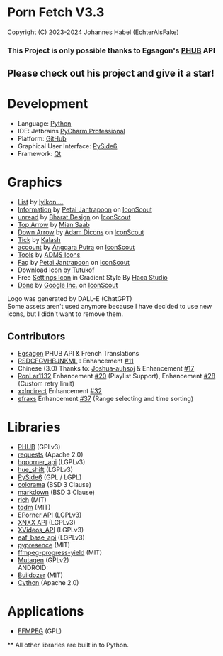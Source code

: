 # Porn Fetch V3.3

Copyright (C) 2023-2024 Johannes Habel (EchterAlsFake)


### This Project is only possible thanks to Egsagon's [PHUB](https://github.com/EchterAlsFake/PHUB) API

## Please check out his project and give it a star!

# Development
- Language: [Python](https://www.python.org/)
- IDE: Jetbrains [PyCharm Professional](https://www.jetbrains.com/pycharm/)
- Platform: [GitHub](https://github.com)
- Graphical User Interface: [PySide6](https://doc.qt.io/qtforpython-6/)
- Framework: [Qt](https://qt.io)


# Graphics
- <a href="https://iconscout.com/icons/list" class="text-underline font-size-sm" target="_blank">List</a> by <a href="https://iconscout.com/contributors/iyikon" class="text-underline font-size-sm" target="_blank">Iyikon ...</a>
- <a href="https://iconscout.com/icons/information" class="text-underline font-size-sm" target="_blank">Information</a> by <a href="https://iconscout.com/contributors/petai-jantrapoon" class="text-underline font-size-sm">Petai Jantrapoon</a> on <a href="https://iconscout.com" class="text-underline font-size-sm">IconScout</a>
- <a href="https://iconscout.com/icons/unread" class="text-underline font-size-sm" target="_blank">unread</a> by <a href="https://iconscout.com/contributors/bharat-icons" class="text-underline font-size-sm">Bharat Design</a> on <a href="https://iconscout.com" class="text-underline font-size-sm">IconScout</a>
- <a href="https://iconscout.com/icons/top-arrow" class="text-underline font-size-sm" target="_blank">Top Arrow</a> by <a href="https://iconscout.com/contributors/creative-studio" class="text-underline font-size-sm" target="_blank">Mian Saab</a>
- <a href="https://iconscout.com/icons/down-arrow" class="text-underline font-size-sm" target="_blank">Down Arrow</a> by <a href="https://iconscout.com/contributors/adamicons" class="text-underline font-size-sm">Adam Dicons</a> on <a href="https://iconscout.com" class="text-underline font-size-sm">IconScout</a>
- <a href="https://iconscout.com/icons/tick" class="text-underline font-size-sm" target="_blank">Tick</a> by <a href="https://iconscout.com/contributors/kolo-design" class="text-underline font-size-sm" target="_blank">Kalash</a>
- <a href="https://iconscout.com/icons/account" class="text-underline font-size-sm" target="_blank">account</a> by <a href="https://iconscout.com/contributors/anggaraputra" class="text-underline font-size-sm">Anggara Putra</a> on <a href="https://iconscout.com" class="text-underline font-size-sm">IconScout</a>
- <a href="https://iconscout.com/icons/tools" class="text-underline font-size-sm" target="_blank">Tools</a> by <a href="https://iconscout.com/contributors/adms-icon" class="text-underline font-size-sm" target="_blank">ADMS Icons</a>
- <a href="https://iconscout.com/icons/faq" class="text-underline font-size-sm" target="_blank">Faq</a> by <a href="https://iconscout.com/contributors/petai-jantrapoon" class="text-underline font-size-sm">Petai Jantrapoon</a> on <a href="https://iconscout.com" class="text-underline font-size-sm">IconScout</a>
- Download Icon by [Tutukof](https://iconscout.com/contributors/fersusart)
- Free [Settings Icon](https://iconscout.com/free-icon/settings-2856913) in Gradient Style
By [Haca Studio](https://iconscout.com/contributors/boosticon)
- <a href="https://iconscout.com/icons/done" class="text-underline font-size-sm" target="_blank">Done</a> by <a href="https://iconscout.com/contributors/google-inc" class="text-underline font-size-sm">Google Inc.</a> on <a href="https://iconscout.com" class="text-underline font-size-sm">IconScout</a>


Logo was generated by DALL-E (ChatGPT)
<br>Some assets aren't used anymore because I have decided to use new icons,
but I didn't want to remove them.

## Contributors
- [Egsagon](https://github.com/Egsagon) PHUB API & French Translations
- [RSDCFGVHBJNKML](https://github.com/RSDCFGVHBJNKML) : Enhancement [#11](https://github.com/EchterAlsFake/Porn_Fetch/issues/11)
- Chinese (3.0) Thanks to: [Joshua-auhsoj](https://github.com/Joshua-auhsoj) & Enhancement [#17](https://github.com/EchterAlsFake/Porn_Fetch/issues/17)
- [RonLar1132](https://github.com/RonLar1132) Enhancement [#20](https://github.com/EchterAlsFake/Porn_Fetch/issues/20) (Playlist Support), Enhancement [#28](https://github.com/EchterAlsFake/Porn_Fetch/issues/28) (Custom retry limit)
- [xxIndirect](https://github.com/xxIndirect) Enhancement [#32](https://github.com/EchterAlsFake/Porn_Fetch/issues/32)
- [efraxs](https://github.com/efraxs) Enhancement [#37](https://github.com/EchterAlsFake/Porn_Fetch/issues/37) (Range selecting and time sorting)

# Libraries
- [PHUB](https://github.com/EchterAlsFake/PHUB) (GPLv3)
- [requests](https://github.com/psf/requests) (Apache 2.0)
- [hqporner_api](https://github.com/EchterAlsFake/hqporner_api) (LGPLv3)
- [hue_shift](https://github.com/EchterAlsFake/hue_shift) (LGPLv3)
- [PySide6](https://doc.qt.io/qtforpython-6/) (GPL / LGPL)
- [colorama](https://github.com/tartley/colorama) (BSD 3 Clause)
- [markdown](https://github.com/Python-Markdown/markdown) (BSD 3 Clause)
- [rich](https://github.com/Textualize/rich) (MIT)
- [tqdm](https://github.com/tqdm/tqdm) (MIT)
- [EPorner API](https://github.com/EchterAlsFake/eporner_api) (LGPLv3)
- [XNXX API](https://github.com/EchterAlsFake/xnxx_api) (LGPLv3)
- [XVideos_API](https://github.com/EchterAlsFake/xvideos_api) (LGPLv3)
- [eaf_base_api](https://github.com/echteralsfake/eaf_base_api) (LGPLv3)
- [pypresence](https://github.com/qwertyquerty/pypresence) (MIT)
- [ffmpeg-progress-yield](https://github.com/slhck/ffmpeg-progress-yield) (MIT)
- [Mutagen](https://github.com/quodlibet/mutagen) (GPLv2)
<br>ANDROID:
- [Buildozer](https://github.com/kivy/buildozer) (MIT)
- [Cython](https://github.com/cython/cython) (Apache 2.0)

# Applications
- [FFMPEG](https://ffmpeg.org/) (GPL)

** All other libraries are built in to Python.
